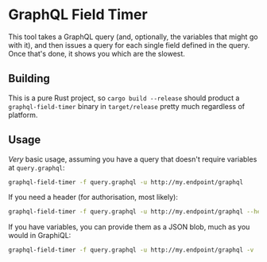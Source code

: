 # GraphQL Field Timer

This tool takes a GraphQL query (and, optionally, the variables that might go
with it), and then issues a query for each single field defined in the query.
Once that's done, it shows you which are the slowest.

## Building

This is a pure Rust project, so `cargo build --release` should product a
`graphql-field-timer` binary in `target/release` pretty much regardless of
platform.

## Usage

_Very_ basic usage, assuming you have a query that doesn't require variables at
`query.graphql`:

```sh
graphql-field-timer -f query.graphql -u http://my.endpoint/graphql
```

If you need a header (for authorisation, most likely):

```sh
graphql-field-timer -f query.graphql -u http://my.endpoint/graphql --header 'Authorization: token foo'
```

If you have variables, you can provide them as a JSON blob, much as you would in
GraphiQL:

```sh
graphql-field-timer -f query.graphql -u http://my.endpoint/graphql -v '{"foo": "bar"}'
```
